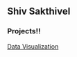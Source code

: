 ## Shiv Sakthivel

### Projects!!

[Data Visualization](https://shivsakthivel.github.io/dsc106-final)
